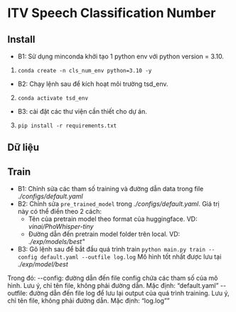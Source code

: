 # ITV Speech Classification Number

## Install
- B1: Sử dụng minconda khởi tạo 1 python env với python version = 3.10.
1. `conda create -n cls_num_env python=3.10 -y`
- B2: Chạy lệnh sau để kích hoạt môi trường tsd_env.
2. `conda activate tsd_env`
- B3: cài đặt các thư viện cần thiết cho dự án.
3. `pip install -r requirements.txt`

## Dữ liệu

## Train
- B1: Chỉnh sửa các tham số training và đường dẫn data trong file *./configs/default.yaml*
- B2: Chỉnh sửa `pre_trained_model` trong *./configs/default.yaml*. Giá trị này có thể điền theo 2 cách:
    - Tên của pretrain model theo format của huggingface. VD: *vinai/PhoWhisper-tiny*
    - Đường dẫn đến pretrain model folder trên local. VD: *./exp/models/best"*
- B3: Gõ lệnh sau để bắt đầu quá trình train
```python main.py train --config default.yaml --outfile log.log```
Mô hình tốt nhất được lưu tại *./exp/model/best*

Trong đó:
--config: đường dẫn đến file config chứa các tham số của mô hình. Lưu ý, chỉ tên file, không phải đường dẫn. Mặc định: “default.yaml”
--outfile: đường dẫn đến file log để lưu lại output của quá trình training. Lưu ý, chỉ tên file, không phải đường dẫn. Mặc định: “log.log””
